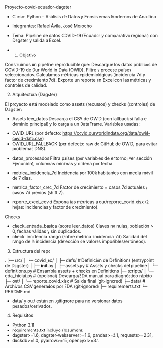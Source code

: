 Proyecto-covid-ecuador-dagster

- Curso: Python – Análisis de Datos y Ecosistemas Modernos de Analítica
- Integrantes: Rafael Ávila, José Morocho
- Tema: Pipeline de datos COVID-19 (Ecuador y comparativo regional) con Dagster y salida a Excel.

- 1) Objetivo

Construimos un pipeline reproducible que:
Descargue los datos públicos de COVID-19 de Our World in Data (OWID).
Filtre y procese países seleccionados.
Calculamos métricas epidemiológicas (incidencia 7d y factor de crecimiento 7d).
Exporte un reporte en Excel con las métricas y controles de calidad.


2) Arquitectura (Dagster)

El proyecto está modelado como assets (recursos) y checks (controles) de Dagster:
- Assets
leer_datos
Descarga el CSV de OWID (con fallback si falla el dominio principal) y lo carga a un DataFrame.
Variables usadas:
+ OWID_URL (por defecto: https://covid.ourworldindata.org/data/owid-covid-data.csv)
+ OWID_URL_FALLBACK (por defecto: raw de GitHub de OWID, para evitar problemas DNS).

- datos_procesados
Filtra países (por variables de entorno; ver sección Ejecución), columnas mínimas y ordena por fecha.

- metrica_incidencia_7d
Incidencia por 100k habitantes con media móvil de 7 días.
- metrica_factor_crec_7d
Factor de crecimiento = casos 7d actuales / casos 7d previos (shift 7).
- reporte_excel_covid
Exporta las métricas a out/reporte_covid.xlsx (2 hojas: incidencias y factor de crecimiento).

Checks
+ check_entrada_basica (sobre leer_datos)
Claves no nulas, población > 0, fechas válidas y sin duplicados.
+ check_incidencia_rango (sobre metrica_incidencia_7d)
Sanidad del rango de la incidencia (detección de valores imposibles/erróneos).



3) Estructura del repo

.
├─ src/
│  └─ covid_ec/
│     ├─ defs/                # Definición de Definitions (entrypoint de Dagster)
│     ├─ __init__.py
│     ├─ assets.py            # Assets y checks del pipeline
│     └─ definitions.py       # Ensambla assets + checks en Definitions
├─ scripts/
│  └─ eda_inicial.py          # (opcional) Descarga/EDA manual para diagnóstico rápido
├─ out/
│  └─ reporte_covid.xlsx      # Salida final (git-ignored)
├─ data/                      # Archivos CSV generados por EDA (git-ignored)
├─ requirements.txt
└─ README.md

+ data/ y out/ están en .gitignore para no versionar datos pesados/derivados.

4) Requisitos
+ Python 3.11
+ requirements.txt incluye (resumen):
+ dagster>=1.6, dagster-webserver>=1.6, pandas>=2.1, requests>=2.31,
+ duckdb>=1.0, pyarrow>=15, openpyxl>=3.1.
